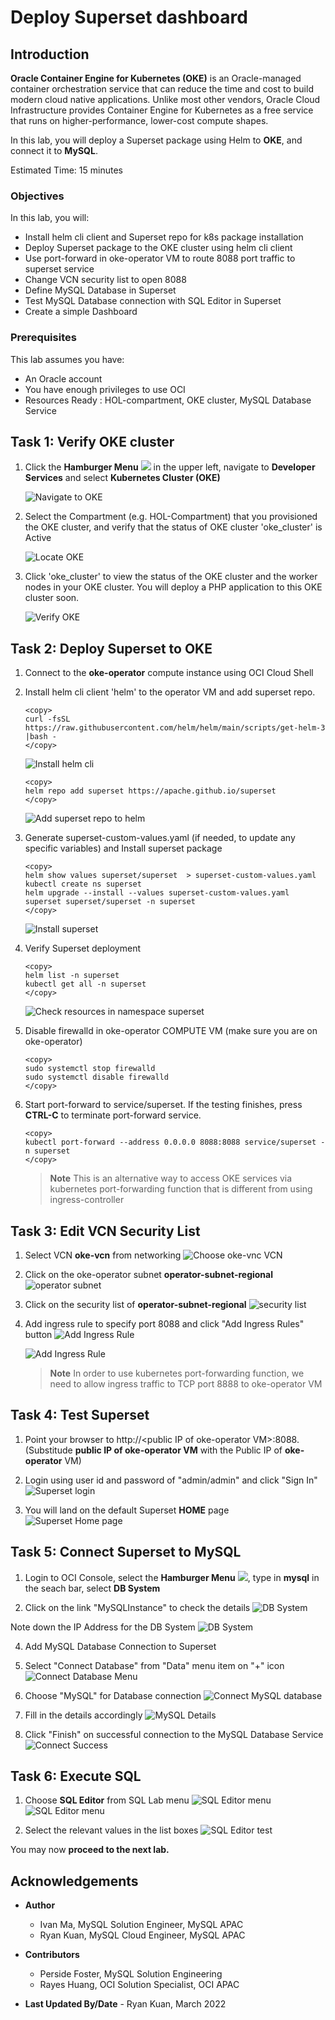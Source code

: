 # Deploy Superset dashboard

## Introduction

**Oracle Container Engine for Kubernetes (OKE)** is an Oracle-managed container orchestration service that can reduce the time and cost to build modern cloud native applications. Unlike most other vendors, Oracle Cloud Infrastructure provides Container Engine for Kubernetes as a free service that runs on higher-performance, lower-cost compute shapes. 

In this lab, you will deploy a Superset package using Helm to **OKE**, and connect it to **MySQL**.

Estimated Time: 15 minutes

### Objectives

In this lab, you will:

* Install helm cli client and Superset repo for k8s package installation
* Deploy Superset package to the OKE cluster using helm cli client
* Use port-forward in oke-operator VM to route 8088 port traffic to superset service
* Change VCN security list to open 8088
* Define MySQL Database in Superset
* Test MySQL Database connection with SQL Editor in Superset
* Create a simple Dashboard

### Prerequisites

This lab assumes you have:

* An Oracle account
* You have enough privileges to use OCI
* Resources Ready : HOL-compartment, OKE cluster, MySQL Database Service

## Task 1: Verify OKE cluster

1. Click the **Hamburger Menu** ![](images/hamburger.png) in the upper left, navigate to **Developer Services** and select **Kubernetes Cluster (OKE)**

    ![Navigate to OKE](images/navigate-to-oke.png)

2. Select the Compartment (e.g. HOL-Compartment) that you provisioned the OKE cluster, and verify that the status of OKE cluster 'oke_cluster' is Active

    ![Locate OKE](images/locate-oke-instance.png)

3. Click 'oke_cluster' to view the status of the OKE cluster and the worker nodes in your OKE cluster. You will deploy a PHP application to this OKE cluster soon.

    ![Verify OKE](images/oke-worker-nodes.png)

## Task 2: Deploy Superset to OKE

1. Connect to the **oke-operator** compute instance using OCI Cloud Shell

2. Install helm cli client 'helm' to the operator VM and add superset repo.

    ```
    <copy>
    curl -fsSL https://raw.githubusercontent.com/helm/helm/main/scripts/get-helm-3 |bash -
    </copy>
    ```

    ![Install helm cli](images/helm-cli-install.png)

    ```
    <copy>
    helm repo add superset https://apache.github.io/superset
    </copy>
    ```

    ![Add superset repo to helm ](images/helm-add-repo.png)

3. Generate superset-custom-values.yaml (if needed, to update any specific variables) and Install superset package

    ```
    <copy>
    helm show values superset/superset  > superset-custom-values.yaml
    kubectl create ns superset
    helm upgrade --install --values superset-custom-values.yaml superset superset/superset -n superset
    </copy>
    ```

    ![Install superset ](images/superset-install.png)

4. Verify Superset deployment

    ```
    <copy>
    helm list -n superset
    kubectl get all -n superset
    </copy>
    ```

    ![Check resources in namespace superset ](images/superset-get-all.png)

5. Disable firewalld in oke-operator COMPUTE VM (make sure you are on oke-operator)

    ```
    <copy>
    sudo systemctl stop firewalld
    sudo systemctl disable firewalld
    </copy>
    ```

6. Start port-forward to service/superset.  If the testing finishes, press **CTRL-C** to terminate port-forward service.

    ```
    <copy>
    kubectl port-forward --address 0.0.0.0 8088:8088 service/superset -n superset
    </copy>
    ```
    > **Note** This is an alternative way to access OKE services via kubernetes port-forwarding function that is different from using ingress-controller

## Task 3: Edit VCN Security List

1. Select VCN **oke-vcn** from networking
    ![Choose oke-vnc VCN](images/VCN.png)

2. Click on the oke-operator subnet **operator-subnet-regional**
    ![operator subnet](images/VCN-subet.png)

3. Click on the security list of **operator-subnet-regional**
    ![security list](images/VCN-subnet-securitylist.png)

4. Add ingress rule to specify port 8088 and click "Add Ingress Rules" button
    ![Add Ingress Rule](images/VCN-AddIngressRule.png)

    ![Add Ingress Rule](images/VCN-AddIngressRule-8088.png)

    > **Note** In order to use kubernetes port-forwarding function, we need to allow ingress traffic to TCP port 8888 to oke-operator VM

## Task 4: Test Superset

1. Point your browser to http://&lt;public IP of oke-operator VM&gt;:8088. (Substitude **public IP of oke-operator VM** with the Public IP of **oke-operator** VM)

2. Login using user id and password of "admin/admin" and click "Sign In"
    ![Superset login](images/superset-login.png)

3. You will land on the default Superset **HOME** page
    ![Superset Home page](images/superset-home-page.png)

## Task 5: Connect Superset to MySQL

1. Login to OCI Console, select the **Hamburger Menu** ![](images/hamburger.png), type in **mysql** in the seach bar, select **DB System**

2. Click on the link "MySQLInstance" to check the details
    ![DB System](images/oci-mysql-dbsystem.png)

  Note down the IP Address for the DB System
    ![DB System](images/oci-mysql-dbsystem-ip.png)

4. Add MySQL Database Connection to Superset

5. Select "Connect Database" from "Data" menu item on "+" icon
    ![Connect Database Menu](images/superset-add-database-menu.png)

6. Choose "MySQL" for Database connection
    ![Connect MySQL database](images/superset-connect-mysql.png)

7. Fill in the details accordingly
    ![MySQL Details](images/superset-mysql-details.png)

8. Click "Finish" on successful connection to the MySQL Database Service
    ![Connect Success](images/superset-mysql-connect-success.png)

## Task 6: Execute SQL

1. Choose **SQL Editor** from SQL Lab menu
    ![SQL Editor menu](images/superset-sqllab-menu.png)
    ![SQL Editor menu](images/superset-sql-editor.png)

2. Select the relevant values in the list boxes
    ![SQL Editor test](images/superset-sql-editor-test.png)

  You may now **proceed to the next lab.**

## Acknowledgements

* **Author**
	* Ivan Ma, MySQL Solution Engineer, MySQL APAC
	* Ryan Kuan, MySQL Cloud Engineer, MySQL APAC
* **Contributors**
	* Perside Foster, MySQL Solution Engineering
	* Rayes Huang, OCI Solution Specialist, OCI APAC

* **Last Updated By/Date** - Ryan Kuan, March 2022






